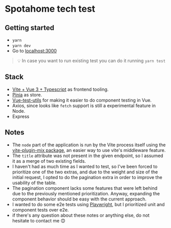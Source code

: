 # Spotahome tech test

## Getting started

- `yarn`
- `yarn dev`
- Go to [localhost:3000](http://localhost:3000)

>💡 In case you want to run existing test you can do it running `yarn test`

## Stack
- [Vite + Vue 3 + Typescript](https://vitejs.dev/) as frontend tooling.
- [Pinia](https://pinia.vuejs.org/) as store.
- [Vue-test-utils](https://test-utils.vuejs.org/) for making it easier to do component testing in Vue.
- Axios, since looks like `fetch` support is still a experimental feature in Node.
- Express

## Notes
- The `node` part of the application is run by the Vite process itself using the [vite-plugin-mix package](https://github.com/egoist/vite-plugin-mix), an easier way to use vite's middleware feature.
- The `title` attribute was not present in the given endpoint, so I assumed it as a merge of two existing fields.
- I haven't had as much time as I wanted to test, so I've been forced to prioritize one of the two extras, and due to the weight and size of the initial request, I opted to do the pagination extra in order to improve the usability of the table.
- The pagination component lacks some features that were left behind due to the previously mentioned prioritization. Anyway, expanding the component behavior should be easy with the current approach.
- I wanted to do some e2e tests using [Playwright](https://playwright.dev/), but I prioritized unit and component tests over e2e.
- if there's any question about these notes or anything else, do not hesitate to contact me 😊